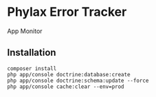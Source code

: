 Phylax Error Tracker
====================

App Monitor

## Installation

    composer install
    php app/console doctrine:database:create
    php app/console doctrine:schema:update --force
    php app/console cache:clear --env=prod
